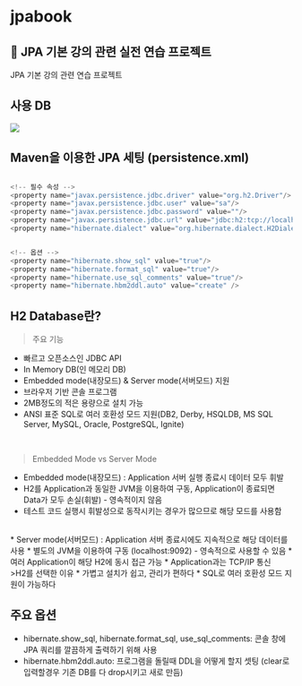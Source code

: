 # jpabook
## 👋 JPA 기본 강의 관련 실전 연습 프로젝트
JPA 기본 강의 관련 연습 프로젝트
<br/>

## 사용 DB
<img src="https://img.shields.io/badge/H2-FFCA28?style=flat-squar"/>

## Maven을 이용한 JPA 세팅 (persistence.xml)


```java

<!-- 필수 속성 -->
<property name="javax.persistence.jdbc.driver" value="org.h2.Driver"/>
<property name="javax.persistence.jdbc.user" value="sa"/>
<property name="javax.persistence.jdbc.password" value=""/>
<property name="javax.persistence.jdbc.url" value="jdbc:h2:tcp://localhost/~/test"/>
<property name="hibernate.dialect" value="org.hibernate.dialect.H2Dialect"/>


<!-- 옵션 -->
<property name="hibernate.show_sql" value="true"/>
<property name="hibernate.format_sql" value="true"/>
<property name="hibernate.use_sql_comments" value="true"/>
<property name="hibernate.hbm2ddl.auto" value="create" />

```
## H2 Database란?
>주요 기능
* 빠르고 오픈소스인 JDBC API
* In Memory DB(인 메모리 DB)
* Embedded mode(내장모드) & Server mode(서버모드) 지원
* 브라우저 기반 콘솔 프로그램
* 2MB정도의 적은 용량으로 설치 가능
* ANSI 표준 SQL로 여러 호환성 모드 지원(DB2, Derby, HSQLDB, MS SQL Server, MySQL, Oracle, PostgreSQL, Ignite)
<br/>

> Embedded Mode vs Server Mode
* Embedded mode(내장모드) : Application 서버 실행 종료시 데이터 모두 휘발
* H2를 Application과 동일한 JVM을 이용하여 구동, Application이 종료되면 Data가 모두 손실(휘발) - 영속적이지 않음
* 테스트 코드 실행시 휘발성으로 동작시키는 경우가 많으므로 해당 모드를 사용함

<br/>
* Server mode(서버모드) : Application 서버 종료시에도 지속적으로 해당 데이터를 사용
* 별도의 JVM을 이용하여 구동 (localhost:9092) - 영속적으로 사용할 수 있음
* 여러 Application이 해당 H2에 동시 접근 가능
* Application과는 TCP/IP 통신

<br/>
>H2를 선택한 이유
* 가볍고 설치가 쉽고, 관리가 편하다
* SQL로 여러 호환성 모드 지원이 가능하다

## 주요 옵션
* hibernate.show_sql, hibernate.format_sql, use_sql_comments: 콘솔 창에 JPA 쿼리를 깔끔하게 출력하기 위해 사용
* hibernate.hbm2ddl.auto: 프로그램을 돌릴때 DDL을 어떻게 할지 셋팅 (clear로 입력할경우 기존 DB를 다 drop시키고 새로 만듬)

